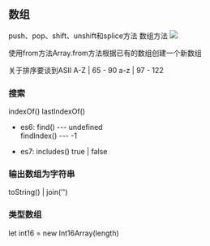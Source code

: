 ## 数组

push、pop、shift、unshift和splice方法
数组方法
![](http://ww1.sinaimg.cn/large/006x4mSygy1gd4bcc54ysj30zk0j40ve.jpg)


使用from方法Array.from方法根据已有的数组创建一个新数组

关于排序要谈到ASII
A-Z  | 65 - 90
a-z  | 97 - 122



### 搜索
indexOf()
lastIndexOf()

- es6: 
find()  --- undefined       
findIndex()   ---  -1

- es7: 
includes()    true | false

### 输出数组为字符串
toString()   |   join('')

### 类型数组
let int16 = new Int16Array(length)